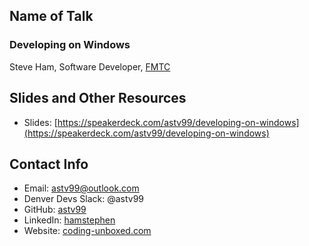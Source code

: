 ## Name of Talk

### Developing on Windows ###

Steve Ham, Software Developer, [FMTC](https://www.fmtc.co/ "FMTC")

## Slides and Other Resources
* Slides: [https://speakerdeck.com/astv99/developing-on-windows](https://speakerdeck.com/astv99/developing-on-windows)

## Contact Info

* Email: <astv99@outlook.com>
* Denver Devs Slack: @astv99
* GitHub: [astv99](https://github.com/astv99)
* LinkedIn: [hamstephen](https://www.linkedin.com/in/hamstephen/)
* Website: [coding-unboxed.com](http://coding-unboxed.com/)